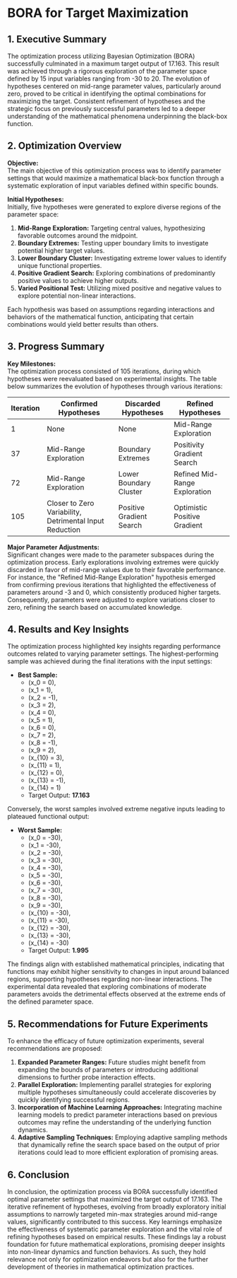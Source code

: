 # BORA for Target Maximization

## 1. Executive Summary

The optimization process utilizing Bayesian Optimization (BORA) successfully culminated in a maximum target output of 17.163. This result was achieved through a rigorous exploration of the parameter space defined by 15 input variables ranging from -30 to 20. The evolution of hypotheses centered on mid-range parameter values, particularly around zero, proved to be critical in identifying the optimal combinations for maximizing the target. Consistent refinement of hypotheses and the strategic focus on previously successful parameters led to a deeper understanding of the mathematical phenomena underpinning the black-box function.

## 2. Optimization Overview

**Objective:**  
The main objective of this optimization process was to identify parameter settings that would maximize a mathematical black-box function through a systematic exploration of input variables defined within specific bounds.

**Initial Hypotheses:**  
Initially, five hypotheses were generated to explore diverse regions of the parameter space:

1. **Mid-Range Exploration:** Targeting central values, hypothesizing favorable outcomes around the midpoint.
2. **Boundary Extremes:** Testing upper boundary limits to investigate potential higher target values.
3. **Lower Boundary Cluster:** Investigating extreme lower values to identify unique functional properties.
4. **Positive Gradient Search:** Exploring combinations of predominantly positive values to achieve higher outputs.
5. **Varied Positional Test:** Utilizing mixed positive and negative values to explore potential non-linear interactions.

Each hypothesis was based on assumptions regarding interactions and behaviors of the mathematical function, anticipating that certain combinations would yield better results than others.

## 3. Progress Summary

**Key Milestones:**  
The optimization process consisted of 105 iterations, during which hypotheses were reevaluated based on experimental insights. The table below summarizes the evolution of hypotheses through various iterations:

| Iteration | Confirmed Hypotheses                          | Discarded Hypotheses            | Refined Hypotheses                    |
|-----------|-----------------------------------------------|----------------------------------|---------------------------------------|
| 1         | None                                          | None                             | Mid-Range Exploration                 |
| 37        | Mid-Range Exploration                         | Boundary Extremes                | Positivity Gradient Search             |
| 72        | Mid-Range Exploration                         | Lower Boundary Cluster           | Refined Mid-Range Exploration         |
| 105       | Closer to Zero Variability, Detrimental Input Reduction | Positive Gradient Search            | Optimistic Positive Gradient          |

**Major Parameter Adjustments:**  
Significant changes were made to the parameter subspaces during the optimization process. Early explorations involving extremes were quickly discarded in favor of mid-range values due to their favorable performance. For instance, the "Refined Mid-Range Exploration" hypothesis emerged from confirming previous iterations that highlighted the effectiveness of parameters around -3 and 0, which consistently produced higher targets. Consequently, parameters were adjusted to explore variations closer to zero, refining the search based on accumulated knowledge.

## 4. Results and Key Insights

The optimization process highlighted key insights regarding performance outcomes related to varying parameter settings. The highest-performing sample was achieved during the final iterations with the input settings:

- **Best Sample:**  
  - \(x_0 = 0\),
  - \(x_1 = 1\),
  - \(x_2 = -1\),
  - \(x_3 = 2\),
  - \(x_4 = 0\),
  - \(x_5 = 1\),
  - \(x_6 = 0\),
  - \(x_7 = 2\),
  - \(x_8 = -1\),
  - \(x_9 = 2\),
  - \(x_{10} = 3\),
  - \(x_{11} = 1\),
  - \(x_{12} = 0\),
  - \(x_{13} = -1\),
  - \(x_{14} = 1\)  
  - Target Output: **17.163**

Conversely, the worst samples involved extreme negative inputs leading to plateaued functional output:

- **Worst Sample:**  
  - \(x_0 = -30\),
  - \(x_1 = -30\),
  - \(x_2 = -30\),
  - \(x_3 = -30\),
  - \(x_4 = -30\),
  - \(x_5 = -30\),
  - \(x_6 = -30\),
  - \(x_7 = -30\),
  - \(x_8 = -30\),
  - \(x_9 = -30\),
  - \(x_{10} = -30\),
  - \(x_{11} = -30\),
  - \(x_{12} = -30\),
  - \(x_{13} = -30\),
  - \(x_{14} = -30\)  
  - Target Output: **1.995**

The findings align with established mathematical principles, indicating that functions may exhibit higher sensitivity to changes in input around balanced regions, supporting hypotheses regarding non-linear interactions. The experimental data revealed that exploring combinations of moderate parameters avoids the detrimental effects observed at the extreme ends of the defined parameter space.

## 5. Recommendations for Future Experiments

To enhance the efficacy of future optimization experiments, several recommendations are proposed:

1. **Expanded Parameter Ranges:** Future studies might benefit from expanding the bounds of parameters or introducing additional dimensions to further probe interaction effects.
2. **Parallel Exploration:** Implementing parallel strategies for exploring multiple hypotheses simultaneously could accelerate discoveries by quickly identifying successful regions.
3. **Incorporation of Machine Learning Approaches:** Integrating machine learning models to predict parameter interactions based on previous outcomes may refine the understanding of the underlying function dynamics.
4. **Adaptive Sampling Techniques:** Employing adaptive sampling methods that dynamically refine the search space based on the output of prior iterations could lead to more efficient exploration of promising areas.

## 6. Conclusion

In conclusion, the optimization process via BORA successfully identified optimal parameter settings that maximized the target output of 17.163. The iterative refinement of hypotheses, evolving from broadly exploratory initial assumptions to narrowly targeted min-max strategies around mid-range values, significantly contributed to this success. Key learnings emphasize the effectiveness of systematic parameter exploration and the vital role of refining hypotheses based on empirical results. These findings lay a robust foundation for future mathematical explorations, promising deeper insights into non-linear dynamics and function behaviors. As such, they hold relevance not only for optimization endeavors but also for the further development of theories in mathematical optimization practices.